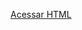 <a href="[https://github.com/lyrioty/Nova-pagina/raw/main/As%20profecia%20de%20Bjorn%20teste%20chrome.html]">Acessar HTML</a>
